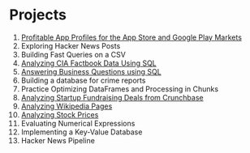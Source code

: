 # Projects

1. [Profitable App Profiles for the App Store and Google Play Markets](https://github.com/lis-r-barreto/Data-Engineering/blob/main/01_Profitable_App_Profiles_for_the_App_Store_and_Google_Play_Markets.ipynb)
2. Exploring Hacker News Posts
3. Building Fast Queries on a CSV
4. [Analyzing CIA Factbook Data Using SQL](https://github.com/lis-r-barreto/Data-Engineering/blob/main/04_Analyzing_CIA_Factbook_Data_Using_SQL.ipynb)
5. [Answering Business Questions using SQL](https://github.com/lis-r-barreto/Data-Engineering/blob/main/05_Answering_Business_Questions_using_SQL.ipynb)
6. Building a database for crime reports
7. Practice Optimizing DataFrames and Processing in Chunks
8. [Analyzing Startup Fundraising Deals from Crunchbase](https://github.com/lis-r-barreto/Data-Engineering/blob/main/08_Analyzing_Startup_Fundraising_Deals_from_Crunchbase.ipynb)
9. [Analyzing Wikipedia Pages](https://github.com/lis-r-barreto/Data-Engineering/blob/main/09_Analyzing_Wikipedia_Pages.ipynb)
10. [Analyzing Stock Prices](https://github.com/lis-r-barreto/Data-Engineering/blob/main/10_Analyzing_Stock_Prices.ipynb)
11. Evaluating Numerical Expressions
12. Implementing a Key-Value Database
13. Hacker News Pipeline
